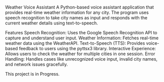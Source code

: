 Weather Voice Assistant
A Python-based voice assistant application that provides real-time weather information for any city. The program uses speech recognition to take city names as input and responds with the current weather details using text-to-speech.

Features
Speech Recognition: Uses the Google Speech Recognition API to capture and understand user input.
Weather Information: Fetches real-time weather data using the WeatherAPI.
Text-to-Speech (TTS): Provides voice-based feedback to users using the pyttsx3 library.
Interactive Experience: Allows users to check the weather for multiple cities in one session.
Error Handling: Handles cases like unrecognized voice input, invalid city names, and network issues gracefully.


This project is in Progress.
